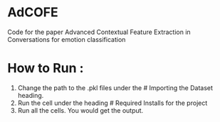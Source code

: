 # AdCOFE
Code for the paper Advanced Contextual Feature Extraction in Conversations for emotion classification

# How to Run : 

1. Change the path to the .pkl files under the # Importing the Dataset heading.
2. Run the cell under the heading # Required Installs for the project
3. Run all the cells. You would get the output.
